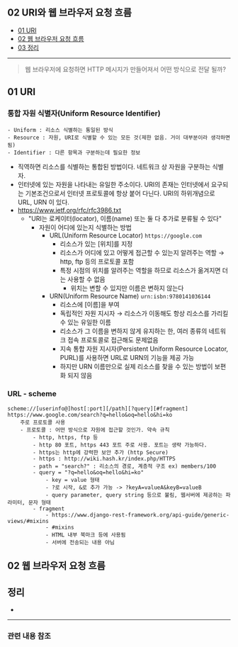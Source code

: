## 02 URI와 웹 브라우저 요청 흐름 ##
- [01 URI](#1)
- [02 웹 브라우저 요청 흐름](#2)
- [03 정리](#3)

---

> 웹 브라우저에 요청하면 HTTP 메시지가 만들어져서 어떤 방식으로 전달 될까? 

<a name="1"></a>
## 01 URI ##
### 통합 자원 식별자(Uniform Resource Identifier) ###
```
- Uniform : 리소스 식별하는 통일된 방식
- Resource : 자원, URI로 식별할 수 있는 모든 것(제한 없음. 거이 대부분이라 생각하면 됨)
- Identifier : 다른 항목과 구분하는데 필요한 정보
```
- 직역하면 리소스를 식별하는 통합된 방법이다. 네트워크 상 자원을 구분하는 식별자.
- 인터넷에 있는 자원을 나타내는 유일한 주소이다. URI의 존재는 인터넷에서 요구되는 기본조건으로서 인터넷 프로토콜에 항상 붙어 다닌다. URI의 하위개념으로 URL, URN 이 있다.
- https://www.ietf.org/rfc/rfc3986.txt 
    - "URI는 로케이터(locator), 이름(name) 또는 둘 다 추가로 분류될 수 있다"
        - 자원이 어디에 있는지 식별하는 방법
            - URL(Uniform Resource Locator) 
                ``` https://google.com ```
                - 리소스가 있는 [위치]를 지정
                - 리소스가 어디에 있고 어떻게 접근할 수 있는지 알려주는 역할 → http, ftp 등의 프로토콜 포함
                - 특정 시점의 위치를 알려주는 역할을 하므로 리소스가 옮겨지면 더는 사용할 수 없음
                    - 위치는 변할 수 있지만 이름은 변하지 않는다
            - URN(Uniform Resource Name)
                ``` urn:isbn:9780141036144 ```
                - 리소스에 [이름]을 부여
                - 독립적인 자원 지시자 → 리소스가 이동해도 항상 리소스를 가리킬 수 있는 유일한 이름
                - 리소스가 그 이름을 변하지 않게 유지하는 한, 여러 종류의 네트워크 접속 프로토콜로 접근해도 문제없음
                - 지속 통합 자원 지시자(Persistent Uniform Resource Locator, PURL)를 사용하면 URL로 URN의 기능을 제공 가능
                - 하지만 URN 이름만으로 실제 리소스를 찾을 수 있는 방법이 보편화 되지 않음

### URL - scheme ####

    scheme://[userinfo@]host[:port][/path][?query][#fragment]
    https://www.google.com/search?q=hello&oq=hello&hi=ko
        주로 프로토콜 사용
        - 프로토콜 : 어떤 방식으로 자원에 접근할 것인가. 약속 규칙
            - http, https, ftp 등
            - http 80 포트, https 443 포트 주로 사용. 포트는 생략 가능하다.
            - https는 http에 강력한 보안 추가 (http Secure)
            - https : http://wiki.hash.kr/index.php/HTTPS
            - path = "search?" : 리소스의 경로, 계층적 구조 ex) members/100
            - query = "?q=hello&oq=hello&hi=ko"
                - key = value 형태
                - ?로 시작, &로 추가 가능 -> ?keyA=valueA&keyB=valueB
                - query parameter, query string 등으로 불림, 웹서버에 제공하는 파라미터, 문자 형태
            - fragment
                - https://www.django-rest-framework.org/api-guide/generic-views/#mixins
                - #mixins
                - HTML 내부 북마크 등에 사용됨
                - 서버에 전송되는 내용 아님



<a name="2"></a>
## 02 웹 브라우저 요청 흐름 ##


<a name="3"></a>
## 정리 ##
- 

---
### 관련 내용 참조 ###
